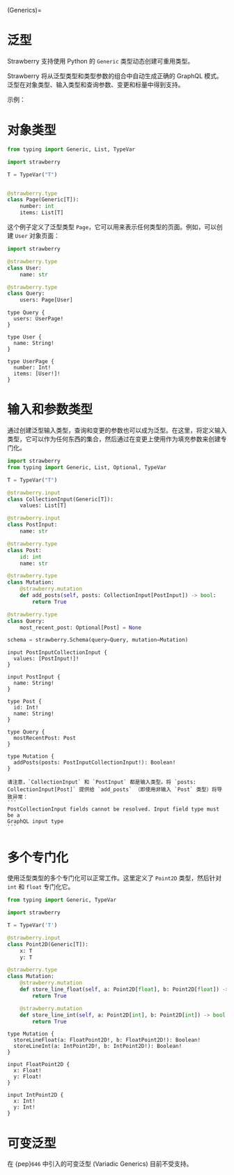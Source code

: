 (Generics)=
# 泛型

Strawberry 支持使用 Python 的 `Generic` 类型动态创建可重用类型。

Strawberry 将从泛型类型和类型参数的组合中自动生成正确的 GraphQL 模式。泛型在对象类型、输入类型和查询参数、变更和标量中得到支持。

示例：

# 对象类型

```python
from typing import Generic, List, TypeVar

import strawberry

T = TypeVar("T")


@strawberry.type
class Page(Generic[T]):
    number: int
    items: List[T]
```

这个例子定义了泛型类型 `Page`，它可以用来表示任何类型的页面。例如，可以创建 `User` 对象页面：

```python
import strawberry

@strawberry.type
class User:
    name: str

@strawberry.type
class Query:
    users: Page[User]
```
```
type Query {
  users: UserPage!
}

type User {
  name: String!
}

type UserPage {
  number: Int!
  items: [User!]!
}
```

# 输入和参数类型

通过创建泛型输入类型，查询和变更的参数也可以成为泛型。在这里，将定义输入类型，它可以作为任何东西的集合，然后通过在变更上使用作为填充参数来创建专门化。

```python
import strawberry
from typing import Generic, List, Optional, TypeVar

T = TypeVar("T")

@strawberry.input
class CollectionInput(Generic[T]):
    values: List[T]

@strawberry.input
class PostInput:
    name: str

@strawberry.type
class Post:
    id: int
    name: str

@strawberry.type
class Mutation:
    @strawberry.mutation
    def add_posts(self, posts: CollectionInput[PostInput]) -> bool:
        return True

@strawberry.type
class Query:
    most_recent_post: Optional[Post] = None

schema = strawberry.Schema(query=Query, mutation=Mutation)
```
```
input PostInputCollectionInput {
  values: [PostInput!]!
}

input PostInput {
  name: String!
}

type Post {
  id: Int!
  name: String!
}

type Query {
  mostRecentPost: Post
}

type Mutation {
  addPosts(posts: PostInputCollectionInput!): Boolean!
}
```

````{note}
请注意，`CollectionInput` 和 `PostInput` 都是输入类型。将 `posts: CollectionInput[Post]` 提供给 `add_posts` （即使用非输入 `Post` 类型）将导致异常：
```
PostCollectionInput fields cannot be resolved. Input field type must be a
GraphQL input type
```
````

# 多个专门化

使用泛型类型的多个专门化可以正常工作。这里定义了 `Point2D` 类型，然后针对 `int` 和 `float` 专门化它。

```python
from typing import Generic, TypeVar

import strawberry

T = TypeVar('T')

@strawberry.input
class Point2D(Generic[T]):
    x: T
    y: T

@strawberry.type
class Mutation:
    @strawberry.mutation
    def store_line_float(self, a: Point2D[float], b: Point2D[float]) -> bool:
        return True

    @strawberry.mutation
    def store_line_int(self, a: Point2D[int], b: Point2D[int]) -> bool:
        return True
```
```
type Mutation {
  storeLineFloat(a: FloatPoint2D!, b: FloatPoint2D!): Boolean!
  storeLineInt(a: IntPoint2D!, b: IntPoint2D!): Boolean!
}

input FloatPoint2D {
  x: Float!
  y: Float!
}

input IntPoint2D {
  x: Int!
  y: Int!
}
```

# 可变泛型

在 {pep}`646` 中引入的可变泛型 (Variadic Generics) 目前不受支持。
